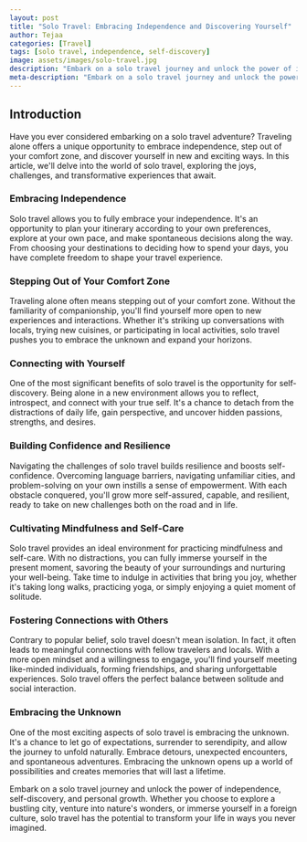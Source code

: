 ```yaml
---
layout: post
title: "Solo Travel: Embracing Independence and Discovering Yourself"
author: Tejaa
categories: [Travel]
tags: [solo travel, independence, self-discovery]
image: assets/images/solo-travel.jpg
description: "Embark on a solo travel journey and unlock the power of independence and self-discovery. Discover the joys, challenges, and transformative experiences of traveling alone."
meta-description: "Embark on a solo travel journey and unlock the power of independence and self-discovery. Discover the joys, challenges, and transformative experiences of traveling alone."
---
```


## Introduction

Have you ever considered embarking on a solo travel adventure? Traveling alone offers a unique opportunity to embrace independence, step out of your comfort zone, and discover yourself in new and exciting ways. In this article, we'll delve into the world of solo travel, exploring the joys, challenges, and transformative experiences that await.

### Embracing Independence

Solo travel allows you to fully embrace your independence. It's an opportunity to plan your itinerary according to your own preferences, explore at your own pace, and make spontaneous decisions along the way. From choosing your destinations to deciding how to spend your days, you have complete freedom to shape your travel experience.

### Stepping Out of Your Comfort Zone

Traveling alone often means stepping out of your comfort zone. Without the familiarity of companionship, you'll find yourself more open to new experiences and interactions. Whether it's striking up conversations with locals, trying new cuisines, or participating in local activities, solo travel pushes you to embrace the unknown and expand your horizons.

### Connecting with Yourself

One of the most significant benefits of solo travel is the opportunity for self-discovery. Being alone in a new environment allows you to reflect, introspect, and connect with your true self. It's a chance to detach from the distractions of daily life, gain perspective, and uncover hidden passions, strengths, and desires.

### Building Confidence and Resilience

Navigating the challenges of solo travel builds resilience and boosts self-confidence. Overcoming language barriers, navigating unfamiliar cities, and problem-solving on your own instills a sense of empowerment. With each obstacle conquered, you'll grow more self-assured, capable, and resilient, ready to take on new challenges both on the road and in life.

### Cultivating Mindfulness and Self-Care

Solo travel provides an ideal environment for practicing mindfulness and self-care. With no distractions, you can fully immerse yourself in the present moment, savoring the beauty of your surroundings and nurturing your well-being. Take time to indulge in activities that bring you joy, whether it's taking long walks, practicing yoga, or simply enjoying a quiet moment of solitude.

### Fostering Connections with Others

Contrary to popular belief, solo travel doesn't mean isolation. In fact, it often leads to meaningful connections with fellow travelers and locals. With a more open mindset and a willingness to engage, you'll find yourself meeting like-minded individuals, forming friendships, and sharing unforgettable experiences. Solo travel offers the perfect balance between solitude and social interaction.

### Embracing the Unknown

One of the most exciting aspects of solo travel is embracing the unknown. It's a chance to let go of expectations, surrender to serendipity, and allow the journey to unfold naturally. Embrace detours, unexpected encounters, and spontaneous adventures. Embracing the unknown opens up a world of possibilities and creates memories that will last a lifetime.

Embark on a solo travel journey and unlock the power of independence, self-discovery, and personal growth. Whether you choose to explore a bustling city, venture into nature's wonders, or immerse yourself in a foreign culture, solo travel has the potential to transform your life in ways you never imagined.

